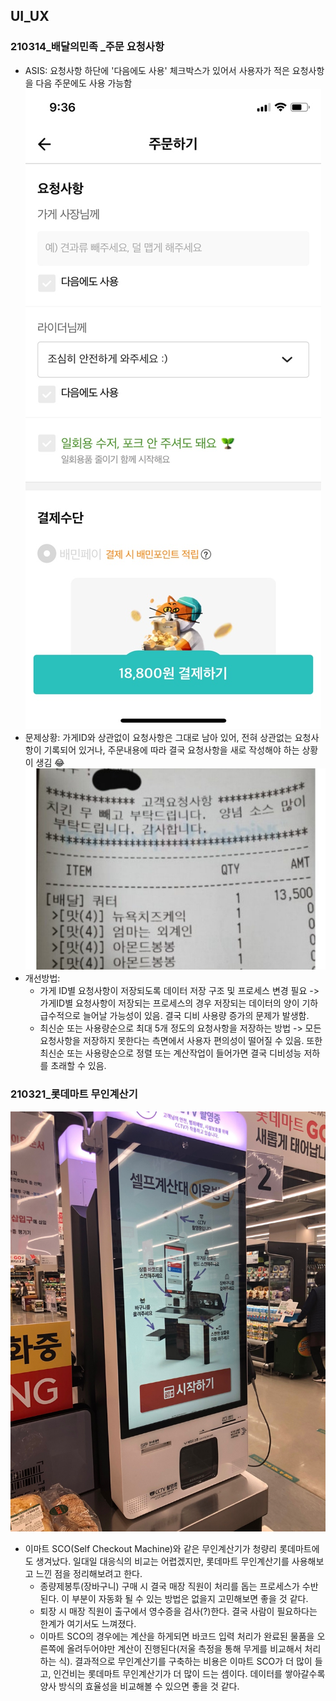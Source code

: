 ## UI_UX



### 210314_배달의민족 _주문 요청사항

- ASIS: 요청사항 하단에 '다음에도 사용' 체크박스가 있어서 사용자가 적은 요청사항을 다음 주문에도 사용 가능함
  ![배달의민족_주문 요청사항](https://github.com/sooyun429/TIL_2021/blob/master/UI_UX/images/%EB%B0%B0%EB%8B%AC%EC%9D%98%EB%AF%BC%EC%A1%B1_%EC%A3%BC%EB%AC%B8%20%EC%9A%94%EC%B2%AD%EC%82%AC%ED%95%AD.jpg?raw=true)
- 문제상황: 가게ID와 상관없이 요청사항은 그대로 남아 있어, 전혀 상관없는 요청사항이 기록되어 있거나, 주문내용에 따라 결국 요청사항을 새로 작성해야 하는 상황이 생김 😂
  ![배달의민족_주문 요청사항2](https://github.com/sooyun429/TIL_2021/blob/master/UI_UX/images/%EB%B0%B0%EB%8B%AC%EC%9D%98%EB%AF%BC%EC%A1%B1_%EC%A3%BC%EB%AC%B8%20%EC%9A%94%EC%B2%AD%EC%82%AC%ED%95%AD2.jpg?raw=true)
- 개선방법:
  - 가게 ID별 요청사항이 저장되도록 데이터 저장 구조 및 프로세스 변경 필요 -> 가게ID별 요청사항이 저장되는 프로세스의 경우 저장되는 데이터의 양이 기하급수적으로 늘어날 가능성이 있음. 결국 디비 사용량 증가의 문제가 발생함.
  - 최신순 또는 사용량순으로 최대 5개 정도의 요청사항을 저장하는 방법 -> 모든 요청사항을 저장하지 못한다는 측면에서 사용자 편의성이 떨어질 수 있음. 또한 최신순 또는 사용량순으로 정렬 또는 계산작업이 들어가면 결국 디비성능 저하를 초래할 수 있음.



### 210321_롯데마트 무인계산기

![롯데마트 무인계산기](https://github.com/sooyun429/TIL_2021/blob/master/UI_UX/images/%EB%A1%AF%EB%8D%B0%EB%A7%88%ED%8A%B8%20%EB%AC%B4%EC%9D%B8%EA%B3%84%EC%82%B0%EA%B8%B0.jpg?raw=true)

- 이마트 SCO(Self Checkout Machine)와 같은 무인계산기가 청량리 롯데마트에도 생겨났다. 일대일 대응식의 비교는 어렵겠지만, 롯데마트 무인계산기를 사용해보고 느낀 점을 정리해보려고 한다.
  - 종량제봉투(장바구니) 구매 시 결국 매장 직원이 처리를 돕는 프로세스가 수반된다. 이 부분이 자동화 될 수 있는 방법은 없을지 고민해보면 좋을 것 같다.
  - 퇴장 시 매장 직원이 출구에서 영수증을 검사(?)한다. 결국 사람이 필요하다는 한계가 여기서도 느껴졌다.
  - 이마트 SCO의 경우에는 계산을 하게되면 바코드 입력 처리가 완료된 물품을 오른쪽에 올려두어야만 계산이 진행된다(저울 측정을 통해 무게를 비교해서 처리하는 식). 결과적으로 무인계산기를 구축하는 비용은 이마트 SCO가 더 많이 들고, 인건비는 롯데마트 무인계산기가 더 많이 드는 셈이다. 데이터를 쌓아갈수록 양사 방식의 효율성을 비교해볼 수 있으면 좋을 것 같다.
